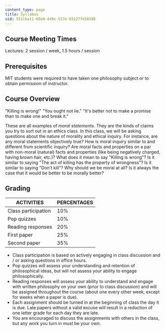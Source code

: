 ```yaml
---
content_type: page
title: Syllabus
uid: 551cba11-60a9-449e-557e-03127fe58198
---
```


Course Meeting Times
--------------------

Lectures: 2 session / week, 1.5 hours / session

Prerequisites
-------------

MIT students were required to have taken one philosophy subject or to obtain permission of instructor.

Course Overview
---------------

"Killing is wrong!" "You ought not lie." "It's better not to make a promise than to make one and break it."

These are all examples of _moral statements_. They are the kinds of claims you try to sort out in an ethics class. In this class, we will be asking questions about the nature of morality and ethical inquiry. For instance, are any moral statements objectively true? How is moral inquiry similar to and different from scientific inquiry? Are moral facts and properties on a par with non-moral (natural) facts and properties (like being negatively charged, having brown hair, etc.)? What does it mean to say "Killing is wrong"? Is it similar to saying "The act of killing has the property of wrongness"? Is it similar to saying "Don't kill"? Why should we be moral at all? Is it always the case that it would be better to be morally better?

Grading
-------

| ACTIVITIES | PERCENTAGES |
| --- | --- |
| Class participation | 10% |
| Pop quizzes | 10% |
| Reading responses | 20% |
| First paper | 25% |
| Second paper | 35% 

*   Class participation is based on actively engaging in class discussion and / or asking questions in office hours.
*   Pop quizzes will assess your understanding and retention of philosophical ideas, but will not assess your ability to engage philosophically.
*   Reading responses will assess your ability to understand and engage with written philosophy on your own (prior to class discussion) and will be assigned throughout the course (about one every other week, except for weeks when a paper is due).
*   Each assignment should be turned in at the beginning of class the day it is due. Late papers without a valid excuse will result in a reduction of one letter grade for each day they are late.
*   You are encouraged to discuss the assignments with others in the class, but any work you turn in must be your own.